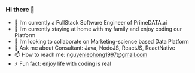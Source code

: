 ### Hi there 👋

- 🔭  I’m currently a FullStack Software Engineer of PrimeDATA.ai
- 🌱  I’m currently staying at home with my family and enjoy coding our Platform
- 👯  I’m looking to collaborate on Marketing-science based Data Platform
- 💬  Ask me about Consultant: Java, NodeJS, ReactJS, ReactNative
- 📫  How to reach me: nguyenlephong1997@gmail.com
- ⚡ Fun fact: enjoy life with coding is real
